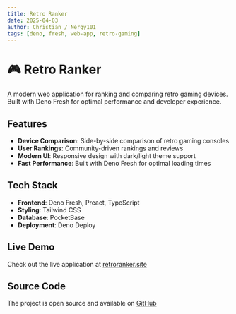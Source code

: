 ```yaml
---
title: Retro Ranker
date: 2025-04-03
author: Christian / Nergy101
tags: [deno, fresh, web-app, retro-gaming]
---
```


# 🎮 Retro Ranker

A modern web application for ranking and comparing retro gaming devices. Built with Deno Fresh for optimal performance and developer experience.

## Features

- **Device Comparison**: Side-by-side comparison of retro gaming consoles
- **User Rankings**: Community-driven rankings and reviews
- **Modern UI**: Responsive design with dark/light theme support
- **Fast Performance**: Built with Deno Fresh for optimal loading times

## Tech Stack

- **Frontend**: Deno Fresh, Preact, TypeScript
- **Styling**: Tailwind CSS
- **Database**: PocketBase
- **Deployment**: Deno Deploy

## Live Demo

Check out the live application at [retroranker.site](https://retroranker.site)

## Source Code

The project is open source and available on [GitHub](https://github.com/Nergy101/retro-ranker)
